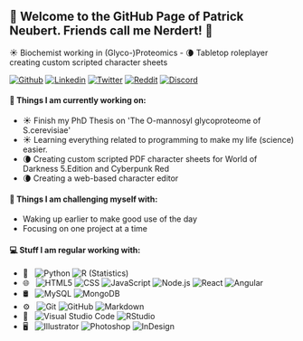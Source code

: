 <h2> 👋 Welcome to the GitHub Page of Patrick Neubert. Friends call me Nerdert! 👋</h2>

&#x2600; Biochemist working in (Glyco-)Proteomics - &#x1F318; Tabletop roleplayer creating custom scripted character sheets

[![Github](https://img.shields.io/badge/-Github-000?style=for-the-badge&logo=Github&logoColor=white)](https://github.com/nerdbert-hub)
[![Linkedin](https://img.shields.io/badge/-LinkedIn-0A66C2?style=for-the-badge&logo=Linkedin&logoColor=white)](https://www.linkedin.com/in/patrick-neubert/)
[![Twitter](https://img.shields.io/badge/-Twitter-1DA1F2?style=for-the-badge&logo=Twitter&logoColor=white)](https://twitter.com/_Nerdbert_)
[![Reddit](https://img.shields.io/badge/-Reddit-FF4500?style=for-the-badge&logo=Reddit&logoColor=white)](https://www.reddit.com/user/DividedState)
[![Discord](https://img.shields.io/badge/-Discord-7289DA?style=for-the-badge&logo=Discord&logoColor=white)](Nerdbert#8047)


#### 🌱 Things I am currently working on: 
- &#x2600; Finish my PhD Thesis on 'The O-mannosyl glycoproteome of S.cerevisiae'  
- &#x2600; Learning everything related to programming to make my life (science) easier.
- &#x1F318; Creating custom scripted PDF character sheets for World of Darkness 5.Edition and Cyberpunk Red
- &#x1F318; Creating a web-based character editor

#### :muscle: Things I am challenging myself with:
- Waking up earlier to make good use of the day
- Focusing on one project at a time


#### 💻 Stuff I am regular working with:
- 💬 &nbsp;
  ![Python](https://img.shields.io/badge/-Python-333333?style=for-the-badge&logo=python)
  ![R (Statistics)](https://img.shields.io/badge/-R-333333?style=for-the-badge&logo=R&logoColor=276DC3)
- 🌐 &nbsp;
  ![HTML5](https://img.shields.io/badge/-HTML5-333333?style=for-the-badge&logo=HTML5)
  ![CSS](https://img.shields.io/badge/-CSS-333333?style=for-the-badge&logo=CSS3&logoColor=1572B6)
  ![JavaScript](https://img.shields.io/badge/-JavaScript-333333?style=for-the-badge&logo=javascript)
  ![Node.js](https://img.shields.io/badge/-Node.js-333333?style=for-the-badge&logo=node.js)
  ![React](https://img.shields.io/badge/-React-333333?style=for-the-badge&logo=react)
  ![Angular](https://img.shields.io/badge/-Angular-333333?style=for-the-badge&logo=angular)
- 🛢 &nbsp;
   ![MySQL](https://img.shields.io/badge/-MySQL-333333?style=for-the-badge&logo=mysql)
  ![MongoDB](https://img.shields.io/badge/-MongoDB-333333?style=for-the-badge&logo=mongodb)
- ⚙️ &nbsp;
  ![Git](https://img.shields.io/badge/-Git-333333?style=for-the-badge&logo=git)
  ![GitHub](https://img.shields.io/badge/-GitHub-333333?style=for-the-badge&logo=github)
  ![Markdown](https://img.shields.io/badge/-Markdown-333333?style=for-the-badge&logo=markdown)
- 🔧 &nbsp;
  ![Visual Studio Code](https://img.shields.io/badge/-Visual%20Studio%20Code-333333?style=for-the-badge&logo=visual-studio-code&logoColor=007ACC)
  ![RStudio](https://img.shields.io/badge/-RStudio-333333?style=for-the-badge&logo=rstudio)
- 🖥 &nbsp;
  ![Illustrator](https://img.shields.io/badge/-Illustrator-333333?style=for-the-badge&logo=adobe-illustrator)
  ![Photoshop](https://img.shields.io/badge/-Photoshop-333333?style=for-the-badge&logo=adobe-photoshop)
  ![InDesign](https://img.shields.io/badge/-InDesign-333333?style=for-the-badge&logo=adobe-indesign)

<!--
**nerdbert-hub/nerdbert-hub** is a ✨ _special_ ✨ repository because its `README.md` (this file) appears on your GitHub profile.

Here are some ideas to get you started:

- 🔭 I’m currently working on ...
- 🌱 I’m currently learning ...
- 👯 I’m looking to collaborate on ...
- 🤔 I’m looking for help with ...
- 💬 Ask me about ...
- 📫 How to reach me: ...
- 😄 Pronouns: ...
- ⚡ Fun fact: ...
-->
